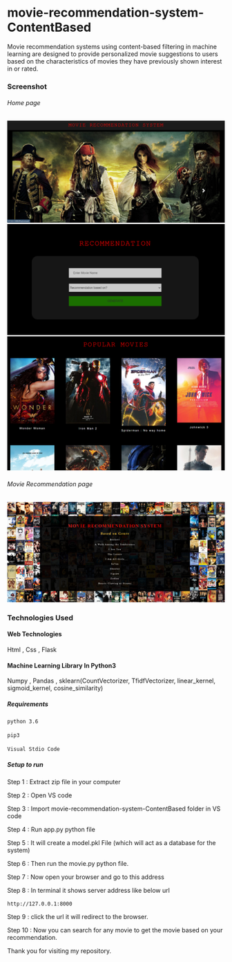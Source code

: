 # movie-recommendation-system-ContentBased
Movie recommendation systems using content-based filtering in machine learning are designed to provide personalized movie suggestions to users based on the characteristics of movies they have previously shown interest in or rated.
### Screenshot
  
###### Home page

![home](https://github.com/JaganSaravana07/movie-recommendation-system-ContentBased/blob/a0915e9fd959f124c6e7650f497183df93784c9c/Screenshots/img1.png)
![home](https://github.com/JaganSaravana07/movie-recommendation-system-ContentBased/blob/a0915e9fd959f124c6e7650f497183df93784c9c/Screenshots/img2.png)
![home](https://github.com/JaganSaravana07/movie-recommendation-system-ContentBased/blob/a0915e9fd959f124c6e7650f497183df93784c9c/Screenshots/img3.png)

###### Movie Recommendation page

![recom](https://github.com/JaganSaravana07/movie-recommendation-system-ContentBased/blob/a0915e9fd959f124c6e7650f497183df93784c9c/Screenshots/img4.png)
### Technologies Used

#### Web Technologies
Html , Css , Flask

#### Machine Learning Library In Python3
Numpy , Pandas , sklearn(CountVectorizer, TfidfVectorizer, linear_kernel, sigmoid_kernel, cosine_similarity)

##### Requirements
```
python 3.6

pip3

Visual Stdio Code

```
##### Setup to run

Step 1 : Extract zip file in your computer

Step 2 : Open VS code

Step 3 : Import movie-recommendation-system-ContentBased folder in VS code 

Step 4 : Run app.py python file 

Step 5 : It will create a model.pkl File (which will act as a database for the system)

Step 6 : Then run the movie.py python file.

Step 7 : Now open your browser and go to this address

Step 8 : In terminal it shows server address like below url 
```
http://127.0.0.1:8000
```

Step 9 : click the url it will redirect to the browser.

Step 10 : Now you can search for any movie to get the movie based on your recommendation.

Thank you for visiting my repository.


